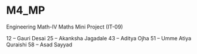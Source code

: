 # M4_MP
Engineering Math-IV Maths Mini Project (IT-09)

12 – Gauri Desai
25 – Akanksha Jagadale
43 – Aditya Ojha
51 – Umme Atiya Quraishi
58 – Asad Sayyad

